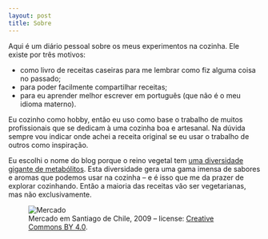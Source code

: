 ```yaml
---
layout: post
title: Sobre
---
```


Aqui é um diário pessoal sobre os meus experimentos na cozinha.
Ele existe por três motivos:

* como livro de receitas caseiras para me lembrar como fiz alguma coisa no passado;
* para poder facilmente compartilhar receitas;
* para eu aprender melhor escrever em português (que não é o meu idioma materno).

Eu cozinho como hobby, então eu uso como base o trabalho de muitos profissionais
que se dedicam à uma cozinha boa e artesanal.
Na dúvida sempre vou indicar onde achei a receita original se eu usar o trabalho de outros como inspiração.

Eu escolhi o nome do blog porque o reino vegetal tem
[uma diversidade gigante de metabólitos](https://www.sciencedirect.com/science/article/abs/pii/S1360138518302115).
Esta diversidade gera uma gama imensa de sabores e aromas que podemos usar na cozinha
– e é isso que me da prazer de explorar cozinhando.
Então a maioria das receitas vão ser vegetarianas, mas não exclusivamente.

<figure>
  <img alt="Mercado" src="assets/images/mercado.JPG" />
  <figcaption>
    Mercado em Santiago de Chile, 2009 – license: <a href="https://creativecommons.org/licenses/by/4.0/">Creative Commons BY 4.0</a>.
  </figcaption>
</figure>

